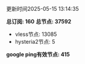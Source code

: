 更新时间2025-05-15 13:14:35

**总订阅: 160**
**总节点: 37592**
- vless节点: 13085
- hysteria2节点: 5

**google ping有效节点: 415**
